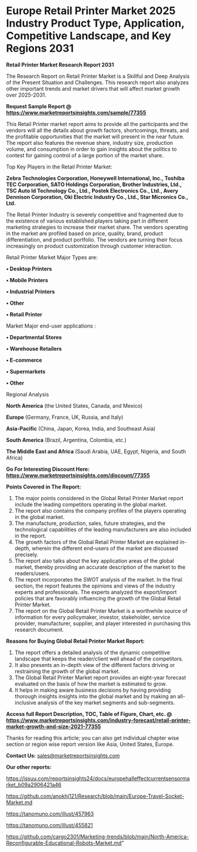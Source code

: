  # Europe Retail Printer Market 2025 Industry Product Type, Application, Competitive Landscape, and Key Regions 2031

<strong>Retail Printer Market Research Report 2031</strong>

The Research Report on Retail Printer Market is a Skillful and Deep Analysis of the Present Situation and Challenges. This research report also analyzes other important trends and market drivers that will affect market growth over 2025-2031.

<strong>Request Sample Report @ <a href=https://www.marketreportsinsights.com/sample/77355>https://www.marketreportsinsights.com/sample/77355</a></strong>

This Retail Printer market report aims to provide all the participants and the vendors will all the details about growth factors, shortcomings, threats, and the profitable opportunities that the market will present in the near future. The report also features the revenue share, industry size, production volume, and consumption in order to gain insights about the politics to contest for gaining control of a large portion of the market share.

Top Key Players in the Retail Printer Market:

<strong>Zebra Technologies Corporation, Honeywell International, Inc., Toshiba TEC Corporation, SATO Holdings Corporation, Brother Industries, Ltd., TSC Auto Id Technology Co., Ltd., Postek Electronics Co., Ltd., Avery Dennison Corporation, Oki Electric Industry Co., Ltd., Star Micronics Co., Ltd.</strong>

The Retail Printer Industry is severely competitive and fragmented due to the existence of various established players taking part in different marketing strategies to increase their market share. The vendors operating in the market are profiled based on price, quality, brand, product differentiation, and product portfolio. The vendors are turning their focus increasingly on product customization through customer interaction.

Retail Printer Market Major Types are:

<strong>• Desktop Printers

• Mobile Printers

• Industrial Printers

• Other

• Retail Printer</strong>

Market Major end-user applications :

<strong>• Departmental Stores

• Warehouse Retailers

• E-commerce

• Supermarkets

• Other</strong>

Regional Analysis

</u><strong><b>North America</b></strong> (the United States, Canada, and Mexico)

<strong><b>Europe </b></strong>(Germany, France, UK, Russia, and Italy)

<strong><b>Asia-Pacific</b></strong> (China, Japan, Korea, India, and Southeast Asia)

<strong><b>South America</b></strong> (Brazil, Argentina, Colombia, etc.)

<strong><b>The Middle East and Africa</b></strong> (Saudi Arabia, UAE, Egypt, Nigeria, and South Africa)

<strong>Go For Interesting Discount Here: <a href=https://www.marketreportsinsights.com/discount/77355>https://www.marketreportsinsights.com/discount/77355</a></strong>

<strong>Points Covered in The Report:</strong>
<ol>
  <li>The major points considered in the Global Retail Printer Market report include the leading competitors operating in the global market.</li>
  <li>The report also contains the company profiles of the players operating in the global market.</li>
  <li>The manufacture, production, sales, future strategies, and the technological capabilities of the leading manufacturers are also included in the report.</li>
  <li>The growth factors of the Global Retail Printer Market are explained in-depth, wherein the different end-users of the market are discussed precisely.</li>
  <li>The report also talks about the key application areas of the global market, thereby providing an accurate description of the market to the readers/users.</li>
  <li>The report incorporates the SWOT analysis of the market. In the final section, the report features the opinions and views of the industry experts and professionals. The experts analyzed the export/import policies that are favorably influencing the growth of the Global Retail Printer Market.</li>
  <li>The report on the Global Retail Printer Market is a worthwhile source of information for every policymaker, investor, stakeholder, service provider, manufacturer, supplier, and player interested in purchasing this research document.</li>
</ol>
<strong>Reasons for Buying Global Retail Printer Market Report:</strong>

<ol>
  <li>The report offers a detailed analysis of the dynamic competitive landscape that keeps the reader/client well ahead of the competitors.</li>
  <li>It also presents an in-depth view of the different factors driving or restraining the growth of the global market.</li>
  <li>The Global Retail Printer Market report provides an eight-year forecast evaluated on the basis of how the market is estimated to grow.</li>
  <li>It helps in making aware business decisions by having providing thorough insights insights into the global market and by making an all-inclusive analysis of the key market segments and sub-segments.</li>
</ol>
<strong>Access full Report Description, TOC, Table of Figure, Chart, etc. @ <a href=https://www.marketreportsinsights.com/industry-forecast/retail-printer-market-growth-and-size-2021-77355>https://www.marketreportsinsights.com/industry-forecast/retail-printer-market-growth-and-size-2021-77355</a></strong>


Thanks for reading this article; you can also get individual chapter wise section or region wise report version like Asia, United States, Europe.

<strong>Contact Us:</strong>
sales@marketreportsinsights.com

<strong>Our other reports:</strong>

<a href=https://issuu.com/reportsinsights24/docs/europehalleffectcurrentsensormarket_b09a2906421a46>https://issuu.com/reportsinsights24/docs/europehalleffectcurrentsensormarket_b09a2906421a46</a>

<a href=https://github.com/anokhi121/Research/blob/main/Europe-Travel-Socket-Market.md>https://github.com/anokhi121/Research/blob/main/Europe-Travel-Socket-Market.md</a>

<a href=https://tanomuno.com/illust/457963>https://tanomuno.com/illust/457963</a>

<a href=https://tanomuno.com/illust/455821>https://tanomuno.com/illust/455821</a>

<a href=https://github.com/cargo2301/Marketing-trends/blob/main/North-America-Reconfigurable-Educational-Robots-Market.md>https://github.com/cargo2301/Marketing-trends/blob/main/North-America-Reconfigurable-Educational-Robots-Market.md</a>"
